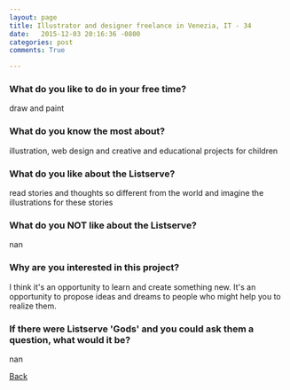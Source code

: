 ```yaml
---
layout: page
title: Illustrator and designer freelance in Venezia, IT - 34
date:   2015-12-03 20:16:36 -0800
categories: post
comments: True

---
```


### What do you like to do in your free time?
<p>draw and paint</p>

### What do you know the most about?
<p>illustration, web design and creative and educational projects for children</p>

### What do you like about the Listserve?
<p>read stories and thoughts so different from the world and imagine the illustrations for these stories</p>

### What do you NOT like about the Listserve?
<p>nan</p>

### Why are you interested in this project?
<p>I think it's an opportunity to learn and create something new. It's an opportunity to propose ideas and dreams to people who might help you to realize them.</p>

### If there were Listserve 'Gods' and you could ask them a question, what would it be?
<p>nan</p>

[Back][1]

[1]: /responders/all
